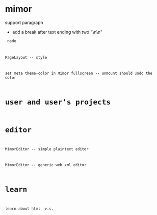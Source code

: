 # mimor

support paragraph

- add a break after text ending with two "\n\n"

<code> node

PageLayout -- style

set meta theme-color in Mimor fullscreen -- unmount should undo the color

# user and user‘s projects

# editor

MimorEditor -- simple plaintext editor

MimorEditor -- generic web xml editor

# learn

learn about html <span> v.s. <div>
